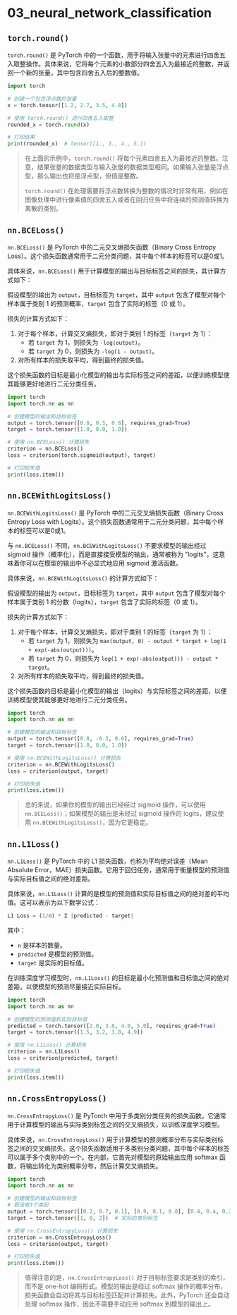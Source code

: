 # 03_neural_network_classification

## `torch.round()`

`torch.round()` 是 PyTorch 中的一个函数，用于将输入张量中的元素进行四舍五入取整操作。具体来说，它将每个元素的小数部分四舍五入为最接近的整数，并返回一个新的张量，其中包含四舍五入后的整数值。

```python
import torch

# 创建一个包含浮点数的张量
x = torch.tensor([1.2, 2.7, 3.5, 4.8])

# 使用 torch.round() 进行四舍五入取整
rounded_x = torch.round(x)

# 打印结果
print(rounded_x)  # tensor([1., 3., 4., 5.])
```

> 在上面的示例中，`torch.round()` 将每个元素四舍五入为最接近的整数。注意，结果张量的数据类型与输入张量的数据类型相同。如果输入张量是浮点型，那么输出也将是浮点型，但值是整数。
>
> `torch.round()` 在处理需要将浮点数转换为整数的情况时非常有用，例如在图像处理中进行像素值的四舍五入或者在回归任务中将连续的预测值转换为离散的类别。

## `nn.BCELoss()`

`nn.BCELoss()` 是 PyTorch 中的二元交叉熵损失函数（Binary Cross Entropy Loss）。这个损失函数通常用于二元分类问题，其中每个样本的标签可以是0或1。

具体来说，`nn.BCELoss()` 用于计算模型的输出与目标标签之间的损失，其计算方式如下：

假设模型的输出为 `output`，目标标签为 `target`，其中 `output` 包含了模型对每个样本属于类别 1 的预测概率，`target` 包含了实际的标签（0 或 1）。

损失的计算方式如下：

1. 对于每个样本，计算交叉熵损失，即对于类别 1 的标签（`target` 为 1）：
   - 若 `target` 为 1，则损失为 `-log(output)`。
   - 若 `target` 为 0，则损失为 `-log(1 - output)`。
2. 对所有样本的损失取平均，得到最终的损失值。

这个损失函数的目标是最小化模型的输出与实际标签之间的差距，以便训练模型使其能够更好地进行二元分类任务。

```python
import torch
import torch.nn as nn

# 创建模型的输出和目标标签
output = torch.tensor([0.8, 0.3, 0.6], requires_grad=True)
target = torch.tensor([1.0, 0.0, 1.0])

# 使用 nn.BCELoss() 计算损失
criterion = nn.BCELoss()
loss = criterion(torch.sigmoid(output), target)

# 打印损失值
print(loss.item())
```

## `nn.BCEWithLogitsLoss()`

`nn.BCEWithLogitsLoss()` 是 PyTorch 中的二元交叉熵损失函数（Binary Cross Entropy Loss with Logits）。这个损失函数通常用于二元分类问题，其中每个样本的标签可以是0或1。

与 `nn.BCELoss()` 不同，`nn.BCEWithLogitsLoss()` 不要求模型的输出经过 sigmoid 操作（概率化），而是直接接受模型的输出，通常被称为 "logits"。这意味着你可以在模型的输出中不必显式地应用 sigmoid 激活函数。

具体来说，`nn.BCEWithLogitsLoss()` 的计算方式如下：

假设模型的输出为 `output`，目标标签为 `target`，其中 `output` 包含了模型对每个样本属于类别 1 的分数（logits），`target` 包含了实际的标签（0 或 1）。

损失的计算方式如下：

1. 对于每个样本，计算交叉熵损失，即对于类别 1 的标签（`target` 为 1）：
   - 若 `target` 为 1，则损失为 `max(output, 0) - output * target + log(1 + exp(-abs(output)))`。
   - 若 `target` 为 0，则损失为 `log(1 + exp(-abs(output))) - output * target`。
2. 对所有样本的损失取平均，得到最终的损失值。

这个损失函数的目标是最小化模型的输出（logits）与实际标签之间的差距，以便训练模型使其能够更好地进行二元分类任务。

```python
import torch
import torch.nn as nn

# 创建模型的输出和目标标签
output = torch.tensor([0.8, -0.3, 0.6], requires_grad=True)
target = torch.tensor([1.0, 0.0, 1.0])

# 使用 nn.BCEWithLogitsLoss() 计算损失
criterion = nn.BCEWithLogitsLoss()
loss = criterion(output, target)

# 打印损失值
print(loss.item())
```

> 总的来说，如果你的模型的输出已经经过 sigmoid 操作，可以使用 `nn.BCELoss()`；如果模型的输出是未经过 sigmoid 操作的 logits，建议使用 `nn.BCEWithLogitsLoss()`，因为它更稳定。

## `nn.L1Loss()`

`nn.L1Loss()` 是 PyTorch 中的 L1 损失函数，也称为平均绝对误差（Mean Absolute Error，MAE）损失函数。它用于回归任务，通常用于衡量模型的预测值与实际目标值之间的绝对差距。

具体来说，`nn.L1Loss()` 计算的是模型的预测值和实际目标值之间的绝对差的平均值。这可以表示为以下数学公式：

```python
L1 Loss = (1/n) * Σ |predicted - target|
```

其中：

- `n` 是样本的数量。
- `predicted` 是模型的预测值。
- `target` 是实际的目标值。

在训练深度学习模型时，`nn.L1Loss()` 的目标是最小化预测值和目标值之间的绝对差距，以使模型的预测尽量接近实际目标。

```python
import torch
import torch.nn as nn

# 创建模型的预测值和实际目标值
predicted = torch.tensor([2.0, 3.0, 4.0, 5.0], requires_grad=True)
target = torch.tensor([1.5, 3.2, 3.8, 4.9])

# 使用 nn.L1Loss() 计算损失
criterion = nn.L1Loss()
loss = criterion(predicted, target)

# 打印损失值
print(loss.item())
```

## `nn.CrossEntropyLoss()`

`nn.CrossEntropyLoss()` 是 PyTorch 中用于多类别分类任务的损失函数。它通常用于计算模型的输出与实际类别标签之间的交叉熵损失，以训练深度学习模型。

具体来说，`nn.CrossEntropyLoss()` 用于计算模型的预测概率分布与实际类别标签之间的交叉熵损失。这个损失函数适用于多类别分类问题，其中每个样本的标签可以属于多个类别中的一个。在内部，它首先对模型的原始输出应用 softmax 函数，将输出转化为类别概率分布，然后计算交叉熵损失。

```python
import torch
import torch.nn as nn

# 创建模型的输出和目标标签
# 假设有3个类别
output = torch.tensor([[0.2, 0.7, 0.1], [0.9, 0.1, 0.0], [0.4, 0.4, 0.2]], requires_grad=True)
target = torch.tensor([1, 0, 2])  # 实际的类别标签

# 使用 nn.CrossEntropyLoss() 计算损失
criterion = nn.CrossEntropyLoss()
loss = criterion(output, target)

# 打印损失值
print(loss.item())
```

> 值得注意的是，`nn.CrossEntropyLoss()` 对于目标标签要求是类别的索引，而不是 one-hot 编码形式。模型的输出是经过 softmax 操作的概率分布，损失函数会自动将其与目标标签匹配并计算损失。此外，PyTorch 还会自动处理 softmax 操作，因此不需要手动应用 softmax 到模型的输出上。